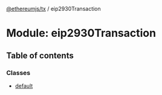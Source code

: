 [@ethereumjs/tx](../README.md) / eip2930Transaction

# Module: eip2930Transaction

## Table of contents

### Classes

- [default](../classes/eip2930transaction.default.md)
